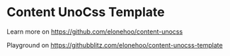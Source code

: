 # Content UnoCss Template

Learn more on https://github.com/elonehoo/content-unocss

Playground on https://githubblitz.com/elonehoo/content-unocss-template
